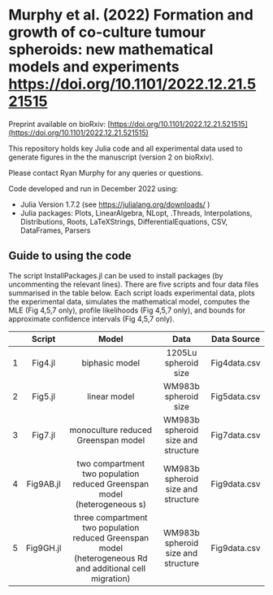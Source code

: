 # Murphy et al. (2022) Formation and growth of co-culture tumour spheroids: new mathematical models and experiments https://doi.org/10.1101/2022.12.21.521515

Preprint available on bioRxiv: [https://doi.org/10.1101/2022.12.21.521515](https://doi.org/10.1101/2022.12.21.521515)

This repository holds key Julia code and all experimental data used to generate figures in the the manuscript (version 2 on bioRxiv).

Please contact Ryan Murphy for any queries or questions.

Code developed and run in December 2022 using:

- Julia Version  1.7.2 (see https://julialang.org/downloads/ )
- Julia packages: Plots, LinearAlgebra, NLopt, .Threads, Interpolations, Distributions, Roots, LaTeXStrings, DifferentialEquations, CSV, DataFrames, Parsers

## Guide to using the code
The script InstallPackages.jl can be used to install packages (by uncommenting the relevant lines). There are five scripts and four data files summarised in the table below. Each script loads experimental data, plots the experimental data, simulates the mathematical model, computes the MLE (Fig 4,5,7 only), profile likelihoods (Fig 4,5,7 only), and bounds for approximate confidence intervals (Fig 4,5,7 only).



| | Script        | Model           | Data  | Data Source |
| :---:   | :---: | :---: |:---: |:---: |
|1| Fig4.jl    |biphasic model | 1205Lu  spheroid size  | Fig4data.csv |
|2| Fig5.jl      | linear model      |   WM983b spheroid size   |  Fig5data.csv|
|3|  Fig7.jl |  monoculture reduced Greenspan model     |   WM983b spheroid size and structure  | Fig7data.csv|
|4| Fig9AB.jl  | two compartment two population reduced Greenspan model (heterogeneous s)    |    WM983b spheroid size and structure |  Fig9data.csv|
|5| Fig9GH.jl | three compartment two population reduced Greenspan model (heterogeneous Rd and additional cell migration)       |   WM983b spheroid size and structure | Fig9data.csv|****
